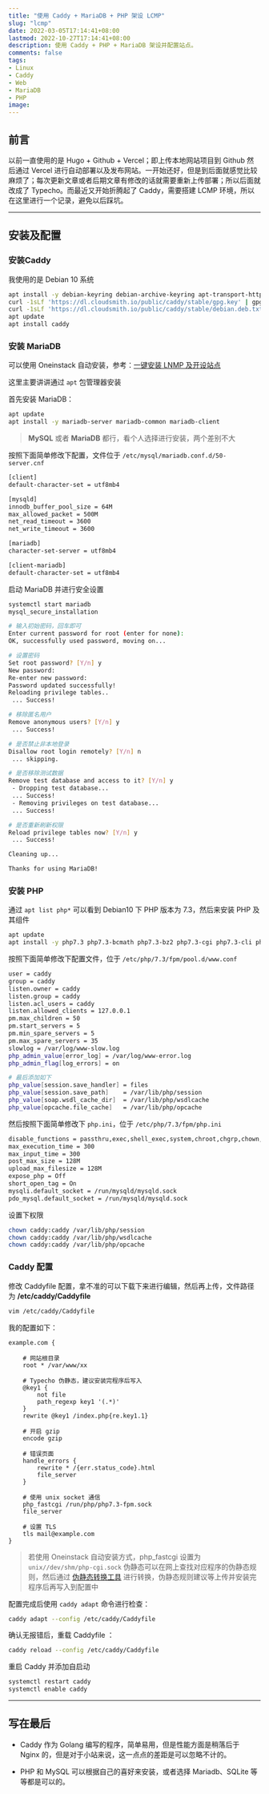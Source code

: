 ```yaml
---
title: "使用 Caddy + MariaDB + PHP 架设 LCMP"
slug: "lcmp"
date: 2022-03-05T17:14:41+08:00
lastmod: 2022-10-27T17:14:41+08:00
description: 使用 Caddy + PHP + MariaDB 架设并配置站点。
comments: false
tags:
- Linux
- Caddy
- Web
- MariaDB
- PHP
image: 
---
```


## 前言

以前一直使用的是 Hugo + Github + Vercel；即上传本地网站项目到 Github 然后通过 Vercel 进行自动部署以及发布网站。一开始还好，但是到后面就感觉比较麻烦了；每次更新文章或者后期文章有修改的话就需要重新上传部署；所以后面就改成了 Typecho。而最近又开始折腾起了 Caddy，需要搭建 LCMP 环境，所以在这里进行一个记录，避免以后踩坑。

<!--more-->

---

## 安装及配置
### 安装Caddy

我使用的是 Debian 10 系统

```bash
apt install -y debian-keyring debian-archive-keyring apt-transport-https
curl -1sLf 'https://dl.cloudsmith.io/public/caddy/stable/gpg.key' | gpg --dearmor -o /usr/share/keyrings/caddy-stable-archive-keyring.gpg
curl -1sLf 'https://dl.cloudsmith.io/public/caddy/stable/debian.deb.txt' | tee /etc/apt/sources.list.d/caddy-stable.list
apt update
apt install caddy
```

### 安装 MariaDB

可以使用 Oneinstack 自动安装，参考：[一键安装 LNMP 及开设站点](/archives/oneinstack)

这里主要讲讲通过 `apt` 包管理器安装

首先安装 MariaDB：

```bash
apt update
apt install -y mariadb-server mariadb-common mariadb-client

```

> **MySQL** 或者 **MariaDB** 都行，看个人选择进行安装，两个差别不大

按照下面简单修改下配置，文件位于 `/etc/mysql/mariadb.conf.d/50-server.cnf`

```bash
[client]
default-character-set = utf8mb4

[mysqld]
innodb_buffer_pool_size = 64M
max_allowed_packet = 500M
net_read_timeout = 3600
net_write_timeout = 3600

[mariadb]
character-set-server = utf8mb4

[client-mariadb]
default-character-set = utf8mb4
```

启动 MariaDB 并进行安全设置

```bash
systemctl start mariadb
mysql_secure_installation
```

```bash
# 输入初始密码，回车即可
Enter current password for root (enter for none): 
OK, successfully used password, moving on...

# 设置密码
Set root password? [Y/n] y
New password: 
Re-enter new password: 
Password updated successfully!
Reloading privilege tables..
 ... Success!

# 移除匿名用户
Remove anonymous users? [Y/n] y
 ... Success!

# 是否禁止非本地登录
Disallow root login remotely? [Y/n] n
 ... skipping.

# 是否移除测试数据
Remove test database and access to it? [Y/n] y
 - Dropping test database...
 ... Success!
 - Removing privileges on test database...
 ... Success!

# 是否重新刷新权限
Reload privilege tables now? [Y/n] y
 ... Success!

Cleaning up...

Thanks for using MariaDB!
```

### 安装 PHP

通过 `apt list php*` 可以看到 Debian10 下 PHP 版本为 7.3，然后来安装 PHP 及其组件

```bash
apt update
apt install -y php7.3 php7.3-bcmath php7.3-bz2 php7.3-cgi php7.3-cli php7.3-common php7.3-curl php7.3-dba php7.3-enchant php7.3-fpm php7.3-gd php7.3-gmp php7.3-imap php7.3-interbase php7.3-intl php7.3-json php7.3-ldap php7.3-mbstring php7.3-mysql php7.3-odbc php7.3-opcache php7.3-pgsql php7.3-phpdbg php7.3-pspell php7.3-readline php7.3-recode php7.3-snmp php7.3-soap php7.3-sqlite3 php7.3-sybase php7.3-tidy php7.3-xml php7.3-xmlrpc php7.3-xsl php7.3-zip
```

按照下面简单修改下配置文件，位于 `/etc/php/7.3/fpm/pool.d/www.conf`

```bash
user = caddy
group = caddy
listen.owner = caddy
listen.group = caddy
listen.acl_users = caddy
listen.allowed_clients = 127.0.0.1
pm.max_children = 50
pm.start_servers = 5
pm.min_spare_servers = 5
pm.max_spare_servers = 35
slowlog = /var/log/www-slow.log
php_admin_value[error_log] = /var/log/www-error.log
php_admin_flag[log_errors] = on

# 最后添加如下
php_value[session.save_handler] = files
php_value[session.save_path]    = /var/lib/php/session
php_value[soap.wsdl_cache_dir]  = /var/lib/php/wsdlcache
php_value[opcache.file_cache]   = /var/lib/php/opcache
```

然后按照下面简单修改下 `php.ini`，位于 `/etc/php/7.3/fpm/php.ini`

```bash
disable_functions = passthru,exec,shell_exec,system,chroot,chgrp,chown,proc_open,proc_get_status,ini_alter,ini_alter,ini_restore
max_execution_time = 300
max_input_time = 300
post_max_size = 128M
upload_max_filesize = 128M
expose_php = Off
short_open_tag = On
mysqli.default_socket = /run/mysqld/mysqld.sock
pdo_mysql.default_socket = /run/mysqld/mysqld.sock
```

设置下权限

```bash
chown caddy:caddy /var/lib/php/session
chown caddy:caddy /var/lib/php/wsdlcache
chown caddy:caddy /var/lib/php/opcache
```

### Caddy 配置

修改 Caddyfile 配置，拿不准的可以下载下来进行编辑，然后再上传，文件路径为 **/etc/caddy/Caddyfile** 

```bash
vim /etc/caddy/Caddyfile
```

我的配置如下：

```caddy
example.com {

	# 网站根目录
	root * /var/www/xx

	# Typecho 伪静态，建议安装完程序后写入
	@key1 {
		not file
		path_regexp key1 '(.*)'
	}
	rewrite @key1 /index.php{re.key1.1}

	# 开启 gzip
	encode gzip

	# 错误页面
	handle_errors {
		rewrite * /{err.status_code}.html
		file_server
	}

	# 使用 unix socket 通信
	php_fastcgi /run/php/php7.3-fpm.sock
	file_server

	# 设置 TLS
	tls mail@example.com
}
```

> 若使用 Oneinstack 自动安装方式，php_fastcgi 设置为 `unix//dev/shm/php-cgi.sock` 
> 伪静态可以在网上查找对应程序的伪静态规则，然后通过 [伪静态转换工具](https://www.toolnb.com/tools/rewriteTools.html) 进行转换，伪静态规则建议等上传并安装完程序后再写入到配置中

配置完成后使用 `caddy adapt` 命令进行检查：

```bash
caddy adapt --config /etc/caddy/Caddyfile
```

确认无报错后，重载 Caddyfile ：

```bash
caddy reload --config /etc/caddy/Caddyfile
```

重启 Caddy 并添加自启动

```bash
systemctl restart caddy
systemctl enable caddy
```

---

## 写在最后

- Caddy 作为 Golang 编写的程序，简单易用，但是性能方面是稍落后于 Nginx 的，但是对于小站来说，这一点点的差距是可以忽略不计的。

- PHP 和 MySQL 可以根据自己的喜好来安装，或者选择 Mariadb、SQLite 等等都是可以的。
